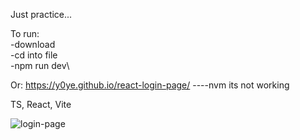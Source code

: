 Just practice...

To run:\
    -download\
    -cd into file\
    -npm run dev\

Or: https://y0ye.github.io/react-login-page/ ----nvm its not working



TS, React, Vite

![login-page](https://github.com/user-attachments/assets/9b00384d-7b37-4b67-806e-13633de3a22b)
